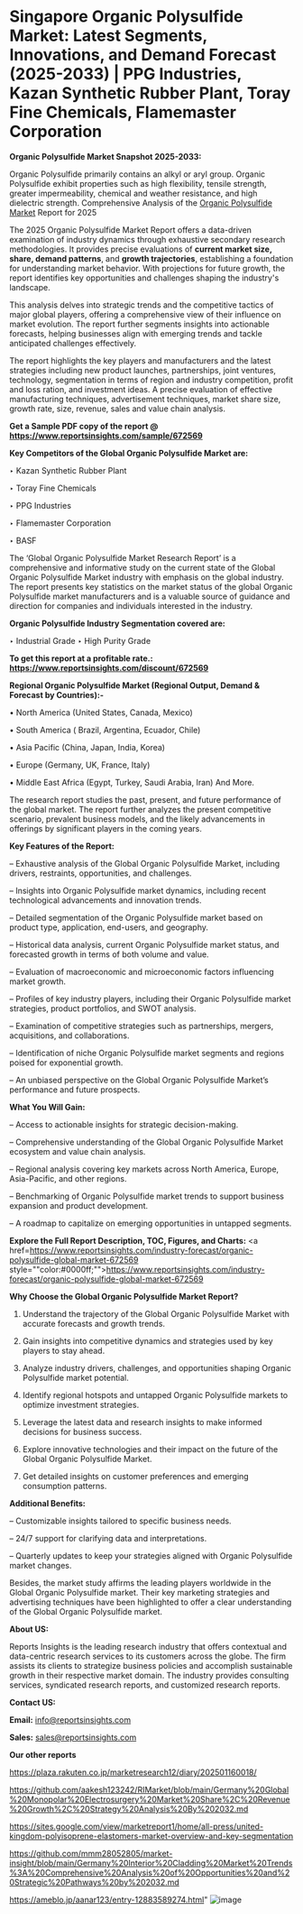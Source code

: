 # Singapore Organic Polysulfide Market: Latest Segments, Innovations, and Demand Forecast (2025-2033) | PPG Industries, Kazan Synthetic Rubber Plant, Toray Fine Chemicals, Flamemaster Corporation

<strong>Organic Polysulfide Market Snapshot 2025-2033:</strong>

Organic Polysulfide primarily contains an alkyl or aryl group. Organic Polysulfide exhibit properties such as high flexibility, tensile strength, greater impermeability, chemical and weather resistance, and high dielectric strength. Comprehensive Analysis of the <a href=https://www.reportsinsights.com/sample/672569>Organic Polysulfide Market</a> Report for 2025

The 2025 Organic Polysulfide Market Report offers a data-driven examination of industry dynamics through exhaustive secondary research methodologies. It provides precise evaluations of <strong>current market size, share, demand patterns</strong>, and <strong>growth trajectories</strong>, establishing a foundation for understanding market behavior. With projections for future growth, the report identifies key opportunities and challenges shaping the industry's landscape.

This analysis delves into strategic trends and the competitive tactics of major global players, offering a comprehensive view of their influence on market evolution. The report further segments insights into actionable forecasts, helping businesses align with emerging trends and tackle anticipated challenges effectively.

The report highlights the key players and manufacturers and the latest strategies including new product launches, partnerships, joint ventures, technology, segmentation in terms of region and industry competition, profit and loss ration, and investment ideas. A precise evaluation of effective manufacturing techniques, advertisement techniques, market share size, growth rate, size, revenue, sales and value chain analysis.

<strong>Get a Sample PDF copy of the report @ <a href=https://www.reportsinsights.com/sample/672569 style=color:#0000ff;>https://www.reportsinsights.com/sample/672569</a></strong>

<strong>Key Competitors of the Global Organic Polysulfide Market are:</strong>

‣ Kazan Synthetic Rubber Plant

‣ Toray Fine Chemicals

‣ PPG Industries

‣ Flamemaster Corporation

‣ BASF

The ‘Global Organic Polysulfide Market Research Report’ is a comprehensive and informative study on the current state of the Global Organic Polysulfide Market industry with emphasis on the global industry. The report presents key statistics on the market status of the global Organic Polysulfide market manufacturers and is a valuable source of guidance and direction for companies and individuals interested in the industry.

<strong>Organic Polysulfide Industry Segmentation covered are:</strong>

‣ Industrial Grade
‣ High Purity Grade

<strong>To get this report at a profitable rate.: <a href=https://www.reportsinsights.com/discount/672569 style=color:#0000ff;>https://www.reportsinsights.com/discount/672569</a></strong>

<strong>Regional Organic Polysulfide Market (Regional Output, Demand &amp; Forecast by Countries):-</strong>

• North America (United States, Canada, Mexico)

• South America ( Brazil, Argentina, Ecuador, Chile)

• Asia Pacific (China, Japan, India, Korea)

• Europe (Germany, UK, France, Italy)

• Middle East Africa (Egypt, Turkey, Saudi Arabia, Iran) And More.

The research report studies the past, present, and future performance of the global market. The report further analyzes the present competitive scenario, prevalent business models, and the likely advancements in offerings by significant players in the coming years.

<strong>Key Features of the Report:</strong>

– Exhaustive analysis of the Global Organic Polysulfide Market, including drivers, restraints, opportunities, and challenges.

– Insights into Organic Polysulfide market dynamics, including recent technological advancements and innovation trends.

– Detailed segmentation of the Organic Polysulfide market based on product type, application, end-users, and geography.

– Historical data analysis, current Organic Polysulfide market status, and forecasted growth in terms of both volume and value.

– Evaluation of macroeconomic and microeconomic factors influencing market growth.

– Profiles of key industry players, including their Organic Polysulfide market strategies, product portfolios, and SWOT analysis.

– Examination of competitive strategies such as partnerships, mergers, acquisitions, and collaborations.

– Identification of niche Organic Polysulfide market segments and regions poised for exponential growth.

– An unbiased perspective on the Global Organic Polysulfide Market’s performance and future prospects.

<strong>What You Will Gain:</strong>

– Access to actionable insights for strategic decision-making.

– Comprehensive understanding of the Global Organic Polysulfide Market ecosystem and value chain analysis.

– Regional analysis covering key markets across North America, Europe, Asia-Pacific, and other regions.

– Benchmarking of Organic Polysulfide market trends to support business expansion and product development.

– A roadmap to capitalize on emerging opportunities in untapped segments.

<strong>Explore the Full Report Description, TOC, Figures, and Charts:</strong>
<a href=https://www.reportsinsights.com/industry-forecast/organic-polysulfide-global-market-672569 style=""color:#0000ff;"">https://www.reportsinsights.com/industry-forecast/organic-polysulfide-global-market-672569</a>

<strong>Why Choose the Global Organic Polysulfide Market Report?</strong>

1. Understand the trajectory of the Global Organic Polysulfide Market with accurate forecasts and growth trends.

2. Gain insights into competitive dynamics and strategies used by key players to stay ahead.

3. Analyze industry drivers, challenges, and opportunities shaping Organic Polysulfide market potential.

4. Identify regional hotspots and untapped Organic Polysulfide markets to optimize investment strategies.

5. Leverage the latest data and research insights to make informed decisions for business success.

6. Explore innovative technologies and their impact on the future of the Global Organic Polysulfide Market.

7. Get detailed insights on customer preferences and emerging consumption patterns.

<strong>Additional Benefits:</strong>

– Customizable insights tailored to specific business needs.

– 24/7 support for clarifying data and interpretations.

– Quarterly updates to keep your strategies aligned with Organic Polysulfide market changes.

Besides, the market study affirms the leading players worldwide in the Global Organic Polysulfide market. Their key marketing strategies and advertising techniques have been highlighted to offer a clear understanding of the Global Organic Polysulfide market.

<strong><strong>About US</strong>:</strong>

Reports Insights is the leading research industry that offers contextual and data-centric research services to its customers across the globe. The firm assists its clients to strategize business policies and accomplish sustainable growth in their respective market domain. The industry provides consulting services, syndicated research reports, and customized research reports.

<strong>Contact US:</strong>

<p class=><b>Email:</b> <a href=mailto:info@reportsinsights.com>info@reportsinsights.com</a></p>
<p class=><b>Sales:</b> <a href=mailto:sales@reportsinsights.com>sales@reportsinsights.com</a></p>

<strong>Our other reports</strong>

<a href=https://plaza.rakuten.co.jp/marketresearch12/diary/202501160018/>https://plaza.rakuten.co.jp/marketresearch12/diary/202501160018/</a>

<a href=https://github.com/aakesh123242/RIMarket/blob/main/Germany%20Global%20Monopolar%20Electrosurgery%20Market%20Share%2C%20Revenue%20Growth%2C%20Strategy%20Analysis%20By%202032.md>https://github.com/aakesh123242/RIMarket/blob/main/Germany%20Global%20Monopolar%20Electrosurgery%20Market%20Share%2C%20Revenue%20Growth%2C%20Strategy%20Analysis%20By%202032.md</a>

<a href=https://sites.google.com/view/marketreport1/home/all-press/united-kingdom-polyisoprene-elastomers-market-overview-and-key-segmentation>https://sites.google.com/view/marketreport1/home/all-press/united-kingdom-polyisoprene-elastomers-market-overview-and-key-segmentation</a>

<a href=https://github.com/mmm28052805/market-insight/blob/main/Germany%20Interior%20Cladding%20Market%20Trends%3A%20Comprehensive%20Analysis%20of%20Opportunities%20and%20Strategic%20Pathways%20by%202032.md>https://github.com/mmm28052805/market-insight/blob/main/Germany%20Interior%20Cladding%20Market%20Trends%3A%20Comprehensive%20Analysis%20of%20Opportunities%20and%20Strategic%20Pathways%20by%202032.md</a>

<a href=https://ameblo.jp/aanar123/entry-12883589274.html>https://ameblo.jp/aanar123/entry-12883589274.html</a>"
![image](https://github.com/user-attachments/assets/dfdb06ba-8967-4d3a-83de-163ce2720199)

